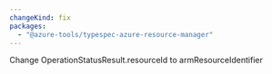 ```yaml
---
changeKind: fix
packages:
  - "@azure-tools/typespec-azure-resource-manager"
---
```


Change OperationStatusResult.resourceId to armResourceIdentifier 